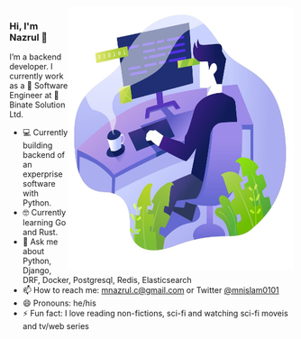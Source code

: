 <img align="right" src="https://github.com/mnislam01/mnislam01/blob/master/illustration.jpg" width=400px height=465px/>

### Hi, I'm Nazrul 👋

I’m a backend developer. I currently work as a :rocket: Software Engineer at :office: Binate Solution Ltd.

- :computer: Currently building backend of an experprise software with Python.
- 🤓 Currently learning Go and Rust.
- 💬 Ask me about Python, Django, DRF, Docker, Postgresql, Redis, Elasticsearch
- 📫 How to reach me: mnazrul.c@gmail.com or Twitter [@mnislam0101](twitter.com/mnislam01)
- 😄 Pronouns: he/his
- ⚡ Fun fact: I love reading non-fictions, sci-fi and watching sci-fi moveis and tv/web series
